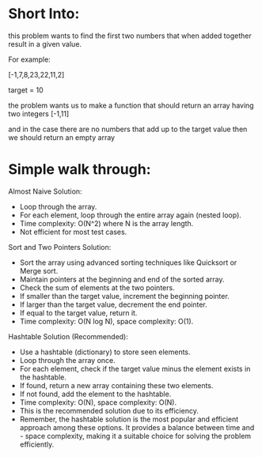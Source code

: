 # Short Into:

this problem wants to find the first two numbers that when added together result in a given value.

For example:

[-1,7,8,23,22,11,2]

target = 10

the problem wants us to make a function that should return an array having two integers [-1,11]

and in the case there are no numbers that add up to the target value then we should return an empty array

# Simple walk through:

Almost Naive Solution:

- Loop through the array.
- For each element, loop through the entire array again (nested loop).
- Time complexity: O(N^2) where N is the array length.
- Not efficient for most test cases.

Sort and Two Pointers Solution:

- Sort the array using advanced sorting techniques like Quicksort or Merge sort.
- Maintain pointers at the beginning and end of the sorted array.
- Check the sum of elements at the two pointers.
- If smaller than the target value, increment the beginning pointer.
- If larger than the target value, decrement the end pointer.
- If equal to the target value, return it.
- Time complexity: O(N log N), space complexity: O(1).

Hashtable Solution (Recommended):

- Use a hashtable (dictionary) to store seen elements.
- Loop through the array once.
- For each element, check if the target value minus the element exists in the hashtable.
- If found, return a new array containing these two elements.
- If not found, add the element to the hashtable.
- Time complexity: O(N), space complexity: O(N).
- This is the recommended solution due to its efficiency.
- Remember, the hashtable solution is the most popular and efficient approach among these options. It provides a balance between time and - space complexity, making it a suitable choice for solving the problem efficiently.
